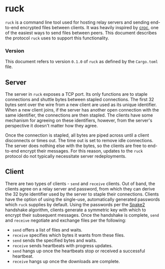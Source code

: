 # ruck

`ruck` is a command line tool used for hosting relay servers and sending end-to-end encrypted files between clients. It was heavily inspired by [croc](https://github.com/schollz/croc), one of the easiest ways to send files between peers. This document describes the protocol `ruck` uses to support this functionality.

### Version

This document refers to version `0.1.0` of `ruck` as defined by the `Cargo.toml` file.

## Server

The server in `ruck` exposes a TCP port.
Its only functions are to staple connections and shuttle bytes between stapled connections.
The first 32 bytes sent over the wire from a new client are used as its unique identifier.
When a new client joins, if the server has another open connection with the same identifier, the connections are then stapled.
The clients have some mechanism for agreeing on these identifiers, however, from the server's perspective it doesn't matter how they agree.

Once the connection is stapled, all bytes are piped across until a client disconnects or times out.
The time out is set to remove idle connections.
The server does nothing else with the bytes, so the clients are free to end-to-end encrypt their messages.
For this reason, updates to the `ruck` protocol do not typically necessitate server redeployments.

## Client

There are two types of clients - `send` and `receive` clients.
Out of band, the clients agree on a relay server and password, from which they can derive the 32 byte identifier used by the server to staple their connections.
Clients have the option of using the single-use, automatically generated passwords which `ruck` supplies by default.
Using the passwords per the [Spake2](https://docs.rs/spake2/0.3.1/spake2/) handshake algorithm, clients generate a symmetric key with which to encrypt their subsequent messages.
Once the handshake is complete, `send` and `receive` negotiate and exchange files per the following:

- `send` offers a list of files and waits.
- `receive` specifies which bytes it wants from these files.
- `send` sends the specified bytes and waits.
- `receive` sends heartbeats with progress updates.
- `send` hangs up once the heartbeats stop or received a successful heartbeat.
- `receive` hangs up once the downloads are complete.
